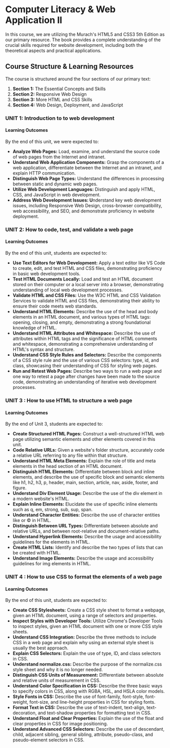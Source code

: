 # Computer Literacy & Web Application II
<p>
  In this course, we are utilizing the Murach's HTML5 and CSS3 5th Edition as our primary resource. The book provides a complete understanding of the crucial skills required for website 
 development, including both the theoretical aspects and practical applications.
</p>

## Course Structure & Learning Resources
<p>
  The course is structured around the four sections of our primary text:
    
  1. **Section 1:** The Essential Concepts and Skills
  1. **Section 2:** Responsive Web Design
  1. **Section 3:** More HTML and CSS Skills
  1. **Section 4:** Web Design, Deployment, and JavaScript
</p>

### UNIT 1: Introduction to to web development
#### Learning Outcomes
<p>
  By the end of this unit, we were expected to:
  
  - **Analyze Web Pages:** Load, examine, and understand the source code of web pages from the Internet and intranet.
  - **Understand Web Application Components:** Grasp the components of a web application, differentiate between the Internet and an intranet, and explain HTTP communication.
  - **Distinguish Web Page Types:** Understand the differences in processing between static and dynamic web pages.
  - **Utilize Web Development Languages:** Distinguish and apply HTML, CSS, and JavaScript in web development.
  - **Address Web Development Issues: U**nderstand key web development issues, including Responsive Web Design, cross-browser compatibility, web accessibility, and SEO, and demonstrate proficiency in website deployment.
</p>

### UNIT 2: How to code, test, and validate a web page
#### Learning Outcomes
<p>
  By the end of this unit, students are expected to:

  - **Use Text Editors for Web Development:** Apply a text editor like VS Code to create, edit, and test HTML and CSS files, demonstrating proficiency in basic web development tools.
  - **Test HTML Documents Locally:** Load and test an HTML document stored on their computer or a local server into a browser, demonstrating understanding of local web development processes.
  - **Validate HTML and CSS Files:** Use the W3C HTML and CSS Validation Services to validate HTML and CSS files, demonstrating their ability to ensure their code meets web standards.
  - **Understand HTML Elements:** Describe the use of the head and body elements in an HTML document, and various types of HTML tags: opening, closing, and empty, demonstrating a strong foundational knowledge of HTML.
  - **Understand HTML Attributes and Whitespace:** Describe the use of attributes within HTML tags and the significance of HTML comments and whitespace, demonstrating a comprehensive understanding of HTML's syntax and structure.
  - **Understand CSS Style Rules and Selectors:** Describe the components of a CSS style rule and the use of various CSS selectors: type, id, and class, showcasing their understanding of CSS for styling web pages.
  - **Run and Retest Web Pages:** Describe two ways to run a web page and one way to retest a page after changes have been made to the source code, demonstrating an understanding of iterative web development processes.
</p>

### UNIT 3 : How to use HTML to structure a web page
#### Learning Outcomes
<p>
  By the end of Unit 3, students are expected to:

  - **Create Structured HTML Pages:** Construct a well-structured HTML web page utilizing semantic elements and other elements covered in this unit.
  - **Code Relative URLs:** Given a website's folder structure, accurately code a relative URL referring to any file within that structure.
  - **Understand HTML Meta Elements:** Explain the role of title and meta elements in the head section of an HTML document.
  - **Distinguish HTML Elements:** Differentiate between block and inline elements, and describe the use of specific block and semantic elements like h1, h2, h3, p, header, main, section, article, nav, aside, footer, and figure.
  - **Understand Div Element Usage:** Describe the use of the div element in a modern website's HTML.
  - **Explain Inline Elements:** Elucidate the use of specific inline elements such as q, em, strong, sub, sup, span.
  - **Understand Character Entities:** Describe the use of character entities like   or © in HTML.
  - **Distinguish Between URL Types:** Differentiate between absolute and relative URLs, and between root-relative and document-relative paths.
  - **Understand Hyperlink Elements:** Describe the usage and accessibility guidelines for the <a> elements in HTML.
  - **Create HTML Lists:** Identify and describe the two types of lists that can be created with HTML.
  - **Understand Image Elements:** Describe the usage and accessibility guidelines for img elements in HTML.
</p>

### UNIT 4 : How to use CSS to format the elements of a web page
#### Learning Outcomes
<p>
  By the end of this unit, students are expected to:

  - **Create CSS Stylesheets:** Create a CSS style sheet to format a webpage, given an HTML document, using a range of selectors and properties.
  - **Inspect Styles with Developer Tools:** Utilize Chrome's Developer Tools to inspect styles, given an HTML document with one or more CSS style sheets.
  - **Understand CSS Integration:** Describe the three methods to include CSS in a web page and explain why using an external style sheet is usually the best approach.
  - **Explain CSS Selectors:** Explain the use of type, ID, and class selectors in CSS.
  - **Understand normalize.css:** Describe the purpose of the normalize.css style sheet and why it is no longer needed.
  - **Distinguish CSS Units of Measurement:** Differentiate between absolute and relative units of measurement in CSS.
  - **Understand Color Specification in CSS:** Describe the three basic ways to specify colors in CSS, along with RGBA, HSL, and HSLA color models.
  - **Style Fonts in CSS:** Describe the use of font-family, font-style, font-weight, font-size, and line-height properties in CSS for styling fonts.
  - **Format Text in CSS:** Describe the use of text-indent, text-align, text-decoration, and text-shadow properties for formatting text in CSS.
  - **Understand Float and Clear Properties:** Explain the use of the float and clear properties in CSS for image positioning.
  - **Understand Advanced CSS Selectors:** Describe the use of descendant, child, adjacent sibling, general sibling, attribute, pseudo-class, and pseudo-element selectors in CSS.
</p>

